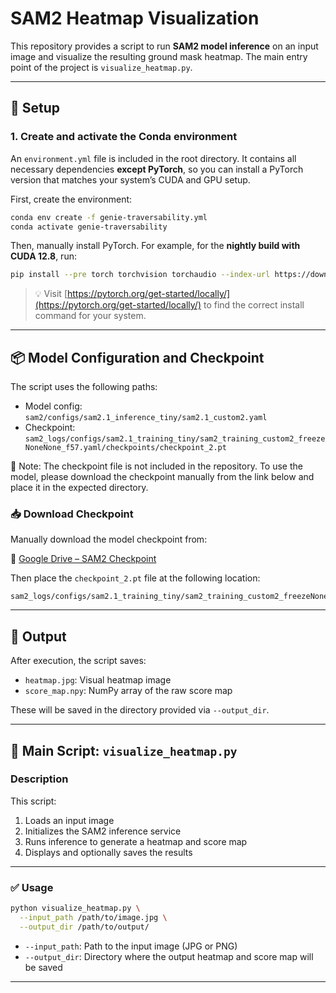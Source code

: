 
# SAM2 Heatmap Visualization

This repository provides a script to run **SAM2 model inference** on an input image and visualize the resulting ground mask heatmap. The main entry point of the project is `visualize_heatmap.py`.

---

## 🔧 Setup



### 1. Create and activate the Conda environment

An `environment.yml` file is included in the root directory. It contains all necessary dependencies **except PyTorch**, so you can install a PyTorch version that matches your system’s CUDA and GPU setup.

First, create the environment:

```bash
conda env create -f genie-traversability.yml
conda activate genie-traversability
```

Then, manually install PyTorch. For example, for the **nightly build with CUDA 12.8**, run:

```bash
pip install --pre torch torchvision torchaudio --index-url https://download.pytorch.org/whl/nightly/cu128
```

> 💡 Visit [https://pytorch.org/get-started/locally/](https://pytorch.org/get-started/locally/) to find the correct install command for your system.

---



## 📦 Model Configuration and Checkpoint

The script uses the following paths:

* Model config:
  `sam2/configs/sam2.1_inference_tiny/sam2.1_custom2.yaml`
* Checkpoint:
  `sam2_logs/configs/sam2.1_training_tiny/sam2_training_custom2_freezeNoneNone_f57.yaml/checkpoints/checkpoint_2.pt`
  
🔔 Note: The checkpoint file is not included in the repository.
To use the model, please download the checkpoint manually from the link below and place it in the expected directory.

### 📥 Download Checkpoint

Manually download the model checkpoint from:

🔗 [Google Drive – SAM2 Checkpoint](https://drive.google.com/drive/folders/190yHH-TcfQVoByZeB1809sPIR62CsBD1?dmr=1&ec=wgc-drive-hero-goto)

Then place the `checkpoint_2.pt` file at the following location:

```
sam2_logs/configs/sam2.1_training_tiny/sam2_training_custom2_freezeNoneNone_f57.yaml/checkpoints/checkpoint_2.pt
```

---

## 📂 Output

After execution, the script saves:

* `heatmap.jpg`: Visual heatmap image
* `score_map.npy`: NumPy array of the raw score map

These will be saved in the directory provided via `--output_dir`.

---

## 🚀 Main Script: `visualize_heatmap.py`

### Description

This script:

1. Loads an input image
2. Initializes the SAM2 inference service
3. Runs inference to generate a heatmap and score map
4. Displays and optionally saves the results

---

### ✅ Usage

```bash
python visualize_heatmap.py \
  --input_path /path/to/image.jpg \
  --output_dir /path/to/output/
```

* `--input_path`: Path to the input image (JPG or PNG)
* `--output_dir`: Directory where the output heatmap and score map will be saved

---
